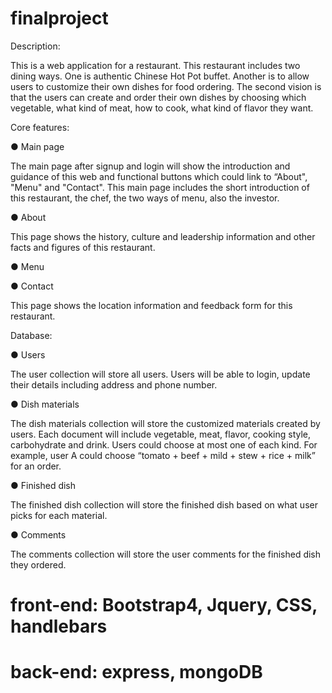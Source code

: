 # finalproject

Description:

This is a web application for a restaurant. This restaurant includes two dining ways. One is authentic Chinese Hot Pot buffet. Another is to allow users to customize their own dishes for food ordering. The second vision is that the users can create and order their own dishes by choosing which vegetable, what kind of meat, how to cook, what kind of flavor they want.

Core features:

● Main page

The main page after signup and login will show the introduction and guidance of this web and functional buttons which could link to “About", "Menu" and "Contact". This main page includes the short introduction of this restaurant, the chef, the two ways of menu, also the investor.

● About

This page shows the history, culture and leadership information and other facts and figures of this restaurant.

● Menu


● Contact

This page shows the location information and feedback form for this restaurant.




Database:

● Users

The user collection will store all users. Users will be able to login, update their details including
address and phone number.

● Dish materials

The dish materials collection will store the customized materials created by users. Each document will include vegetable, meat, flavor, cooking style, carbohydrate and drink. Users could choose at most one of each kind. For example, user A could choose “tomato + beef + mild + stew + rice + milk” for an order.

● Finished dish

The finished dish collection will store the finished dish based on what user picks for each material.

● Comments

The comments collection will store the user comments for the finished dish they ordered.


# front-end: Bootstrap4, Jquery, CSS, handlebars
# back-end: express, mongoDB


